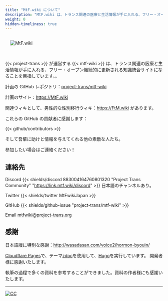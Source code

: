 ```yaml
---
title: "MtF.wiki について"
description: "MtF.wiki は、トランス関連の医療と生活情報が手に入れる、フリー・オープン継続的に更新される知識統合サイトになることを目指しています。"
weight: 0
hidden-timeliness: true
---
```


<link rel="stylesheet" href="https://cdn.jsdelivr.net/npm/bootstrap-icons@1.5.0/font/bootstrap-icons.css">

<img src="/new/mtf-wiki-long.svg" style="background-color:none;border:none;padding:16px 16px 32px" alt="MtF.wiki"/>

{{< project-trans >}} が運営する {{< mtf-wiki >}} は、トランス関連の医療と生活情報が手に入れる、フリー・オープン継続的に更新される知識統合サイトになることを目指しています。。

計画の <i class="bi bi-github" aria-label="GitHub"></i> GitHub レポジトリ：[project-trans/mtf-wiki](https://github.com/project-trans/MtF-wiki)

<i class="bi bi-link-45deg" aria-label="Website"></i> 計画のサイト：<https://MtF.wiki>

関連ウィキとして、男性的な性別移行ウィキ：<https://FtM.wiki> があります。

これらの GitHub の貢献者に感謝します：

{{< github/contributors >}}

そして吾輩に助けと情報を与えてくれる他の素敵な人たち。

参加したい場合はご連絡ください！

## 連絡先

Discord {{< shields/discord 883004164760801320 "Project Trans Community" "<https://link.mtf.wiki/discord>" >}} 日本語のチャンネルあり。

Twitter {{< shields/twitter MtFwikiJapan >}}

GitHub {{< shields/github-issue "project-trans/mtf-wiki" >}}

Email <mtfwiki@project-trans.org>

## 感謝

日本語版に特別な感謝：<http://wasadasan.com/voice2/hormon-byouin/>

[Cloudflare Pages][pages-url]で、テーマ[zdoc][zdoc-url]を使用して、[Hugo][hugo-url]を実行しています。 開発者様に感謝いたします。

執筆の過程で多くの資料を参考することができました。資料の作者様にも感謝いたします。

---

[![CC](https://i.creativecommons.org/l/by-sa/4.0/88x31.png)](https://creativecommons.org/licenses/by-sa/4.0)

[hugo-url]: https://github.com/gohugoio/hugo
[zdoc-url]: https://github.com/zzossig/hugo-theme-zdoc
[pages-url]: https://pages.cloudflare.com

